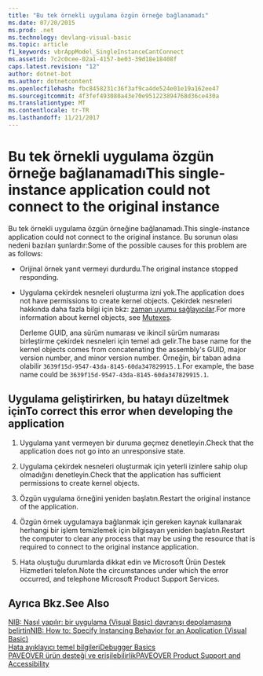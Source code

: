```yaml
---
title: "Bu tek örnekli uygulama özgün örneğe bağlanamadı"
ms.date: 07/20/2015
ms.prod: .net
ms.technology: devlang-visual-basic
ms.topic: article
f1_keywords: vbrAppModel_SingleInstanceCantConnect
ms.assetid: 7c2c0cee-02a1-4157-be03-39d18e18408f
caps.latest.revision: "12"
author: dotnet-bot
ms.author: dotnetcontent
ms.openlocfilehash: fbc8458231c36f3af9ca4de524e01e19a162ee47
ms.sourcegitcommit: 4f3fef493080a43e70e951223894768d36ce430a
ms.translationtype: MT
ms.contentlocale: tr-TR
ms.lasthandoff: 11/21/2017
---
```

# <a name="this-single-instance-application-could-not-connect-to-the-original-instance"></a><span data-ttu-id="e8109-102">Bu tek örnekli uygulama özgün örneğe bağlanamadı</span><span class="sxs-lookup"><span data-stu-id="e8109-102">This single-instance application could not connect to the original instance</span></span>
<span data-ttu-id="e8109-103">Bu tek örnekli uygulama özgün örneğine bağlanamadı.</span><span class="sxs-lookup"><span data-stu-id="e8109-103">This single-instance application could not connect to the original instance.</span></span> <span data-ttu-id="e8109-104">Bu sorunun olası nedeni bazıları şunlardır:</span><span class="sxs-lookup"><span data-stu-id="e8109-104">Some of the possible causes for this problem are as follows:</span></span>  
  
-   <span data-ttu-id="e8109-105">Orijinal örnek yanıt vermeyi durdurdu.</span><span class="sxs-lookup"><span data-stu-id="e8109-105">The original instance stopped responding.</span></span>  
  
-   <span data-ttu-id="e8109-106">Uygulama çekirdek nesneleri oluşturma izni yok.</span><span class="sxs-lookup"><span data-stu-id="e8109-106">The application does not have permissions to create kernel objects.</span></span> <span data-ttu-id="e8109-107">Çekirdek nesneleri hakkında daha fazla bilgi için bkz: [zaman uyumu sağlayıcılar](../../standard/threading/mutexes.md).</span><span class="sxs-lookup"><span data-stu-id="e8109-107">For more information about kernel objects, see [Mutexes](../../standard/threading/mutexes.md).</span></span>  
  
     <span data-ttu-id="e8109-108">Derleme GUID, ana sürüm numarası ve ikincil sürüm numarası birleştirme çekirdek nesneleri için temel adı gelir.</span><span class="sxs-lookup"><span data-stu-id="e8109-108">The base name for the kernel objects comes from concatenating the assembly's GUID, major version number, and minor version number.</span></span> <span data-ttu-id="e8109-109">Örneğin, bir taban adına olabilir `3639f15d-9547-43da-8145-60da347829915.1`.</span><span class="sxs-lookup"><span data-stu-id="e8109-109">For example, the base name could be `3639f15d-9547-43da-8145-60da347829915.1`.</span></span>  
  
## <a name="to-correct-this-error-when-developing-the-application"></a><span data-ttu-id="e8109-110">Uygulama geliştirirken, bu hatayı düzeltmek için</span><span class="sxs-lookup"><span data-stu-id="e8109-110">To correct this error when developing the application</span></span>  
  
1.  <span data-ttu-id="e8109-111">Uygulama yanıt vermeyen bir duruma geçmez denetleyin.</span><span class="sxs-lookup"><span data-stu-id="e8109-111">Check that the application does not go into an unresponsive state.</span></span>  
  
2.  <span data-ttu-id="e8109-112">Uygulama çekirdek nesneleri oluşturmak için yeterli izinlere sahip olup olmadığını denetleyin.</span><span class="sxs-lookup"><span data-stu-id="e8109-112">Check that the application has sufficient permissions to create kernel objects.</span></span>  
  
3.  <span data-ttu-id="e8109-113">Özgün uygulama örneğini yeniden başlatın.</span><span class="sxs-lookup"><span data-stu-id="e8109-113">Restart the original instance of the application.</span></span>  
  
4.  <span data-ttu-id="e8109-114">Özgün örnek uygulamaya bağlanmak için gereken kaynak kullanarak herhangi bir işlem temizlemek için bilgisayarı yeniden başlatın.</span><span class="sxs-lookup"><span data-stu-id="e8109-114">Restart the computer to clear any process that may be using the resource that is required to connect to the original instance application.</span></span>  
  
5.  <span data-ttu-id="e8109-115">Hata oluştuğu durumlarda dikkat edin ve Microsoft Ürün Destek Hizmetleri telefon.</span><span class="sxs-lookup"><span data-stu-id="e8109-115">Note the circumstances under which the error occurred, and telephone Microsoft Product Support Services.</span></span>  
  
## <a name="see-also"></a><span data-ttu-id="e8109-116">Ayrıca Bkz.</span><span class="sxs-lookup"><span data-stu-id="e8109-116">See Also</span></span>  
 [<span data-ttu-id="e8109-117">NIB: Nasıl yapılır: bir uygulama (Visual Basic) davranışı depolamasına belirtin</span><span class="sxs-lookup"><span data-stu-id="e8109-117">NIB: How to: Specify Instancing Behavior for an Application (Visual Basic)</span></span>](http://msdn.microsoft.com/en-us/48539ad8-d960-4210-beab-ee65f6c6dc6e)  
 [<span data-ttu-id="e8109-118">Hata ayıklayıcı temel bilgileri</span><span class="sxs-lookup"><span data-stu-id="e8109-118">Debugger Basics</span></span>](/visualstudio/debugger/debugger-basics)  
 [<span data-ttu-id="e8109-119">PAVEOVER ürün desteği ve erişilebilirlik</span><span class="sxs-lookup"><span data-stu-id="e8109-119">PAVEOVER Product Support and Accessibility</span></span>](http://msdn.microsoft.com/en-us/14e1d293-7b6d-40a6-bf3e-a92f8ee6c88c)
